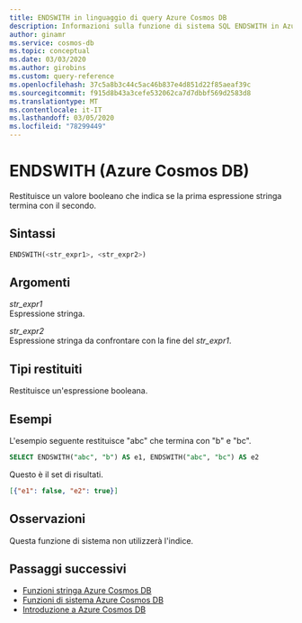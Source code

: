 ```yaml
---
title: ENDSWITH in linguaggio di query Azure Cosmos DB
description: Informazioni sulla funzione di sistema SQL ENDSWITH in Azure Cosmos DB per restituire un valore booleano che indica se la prima espressione stringa termina con la seconda
author: ginamr
ms.service: cosmos-db
ms.topic: conceptual
ms.date: 03/03/2020
ms.author: girobins
ms.custom: query-reference
ms.openlocfilehash: 37c5a8b3c44c5ac46b837e4d851d22f85aeaf39c
ms.sourcegitcommit: f915d8b43a3cefe532062ca7d7dbbf569d2583d8
ms.translationtype: MT
ms.contentlocale: it-IT
ms.lasthandoff: 03/05/2020
ms.locfileid: "78299449"
---
```

# <a name="endswith-azure-cosmos-db"></a>ENDSWITH (Azure Cosmos DB)
 Restituisce un valore booleano che indica se la prima espressione stringa termina con il secondo.  
  
## <a name="syntax"></a>Sintassi
  
```sql
ENDSWITH(<str_expr1>, <str_expr2>)  
```  
  
## <a name="arguments"></a>Argomenti
  
*str_expr1*  
   Espressione stringa.  
  
*str_expr2*  
   Espressione stringa da confrontare con la fine del *str_expr1*.  
  
## <a name="return-types"></a>Tipi restituiti
  
  Restituisce un'espressione booleana.  
  
## <a name="examples"></a>Esempi
  
  L'esempio seguente restituisce "abc" che termina con "b" e "bc".  
  
```sql
SELECT ENDSWITH("abc", "b") AS e1, ENDSWITH("abc", "bc") AS e2 
```  
  
 Questo è il set di risultati.  
  
```json
[{"e1": false, "e2": true}]  
```  

## <a name="remarks"></a>Osservazioni

Questa funzione di sistema non utilizzerà l'indice.

## <a name="next-steps"></a>Passaggi successivi

- [Funzioni stringa Azure Cosmos DB](sql-query-string-functions.md)
- [Funzioni di sistema Azure Cosmos DB](sql-query-system-functions.md)
- [Introduzione a Azure Cosmos DB](introduction.md)
